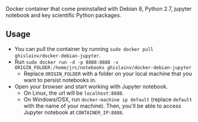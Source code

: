 Docker container that come preinstalled with Debian 8, Python 2.7, jupyter notebook and key scientific Python packages.

## Usage

* You can pull the container by running `sudo docker pull ghislainv/docker-debian-jupyter`.
* Run `sudo docker run -d -p 8888:8888 -v ORIGIN_FOLDER:/home/jrc/notebooks ghislainv/docker-debian-jupyter`
    * Replace `ORIGIN_FOLDER` with a folder on your local machine that you want to persist notebooks in.
* Open your browser and start working with Jupyter notebook.
    * On Linux, the url will be `localhost:8888`.
    * On Windows/OSX, run `docker-machine ip default` (replace `default` with the name of your machine). Then, you'll be able to access Jupyter notebook at `CONTAINER_IP:8888`.
